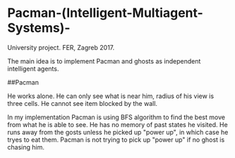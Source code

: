 # Pacman-(Intelligent-Multiagent-Systems)-

University project.
FER, Zagreb
2017.

The main idea is to implement Pacman and ghosts as independent intelligent agents.   

##Pacman

He works alone. He can only see what is near him, radius of his view is three cells. He cannot see item blocked by the wall.   

In my implementation Pacman is using BFS algorithm to find the best move from what he is able to see. He has no memory of past states he visited. He runs away from the gosts unless he picked up "power up", in which case he tryes to eat them. Pacman is not trying to pick up "power up" if no ghost is chasing him. 

